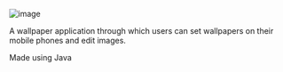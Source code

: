 ![image](https://user-images.githubusercontent.com/81035297/202402971-c849231e-258c-4b4b-b2c0-f185ca1add27.png)

A wallpaper application through which users can set wallpapers on their mobile phones and edit images.

<p> Made using Java </p>
